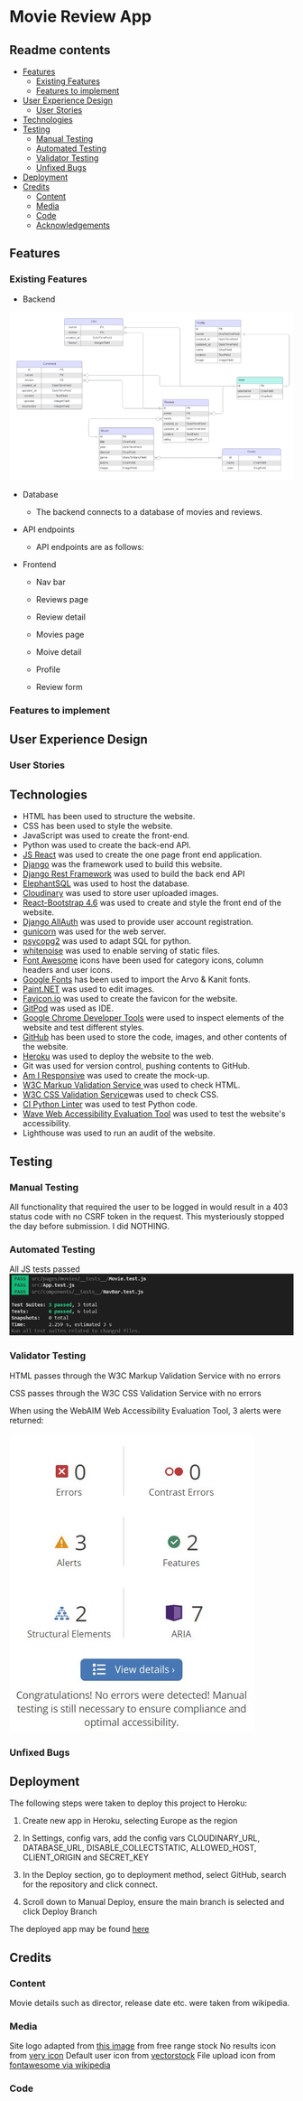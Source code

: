 # Movie Review App

## Readme contents

- [Features](#features)
  - [Existing Features](#existing-features)
  - [Features to implement](#features-to-implement)
- [User Experience Design](#user-experience-design)
  - [User Stories](#user-stories)
- [Technologies](#technologies)
- [Testing](#testing)
  - [Manual Testing](#manual-testing)
  - [Automated Testing](#automated-testing)
  - [Validator Testing](#validator-testing)
  - [Unfixed Bugs](#unfixed-bugs)
- [Deployment](#deployment)
- [Credits](#credits)
  - [Content](#content)
  - [Media](#media)
  - [Code](#code)
  - [Acknowledgements](#acknowledgements)

## Features


### Existing Features

- Backend

![Entity relationship diagram](/readme_assets/erd.png)

  - Database
    - The backend connects to a database of movies and reviews.

  - API endpoints
    - API endpoints are as follows:

- Frontend

  - Nav bar

  - Reviews page

  - Review detail

  - Movies page

  - Moive detail

  - Profile

  - Review form

### Features to implement

## User Experience Design

### User Stories

## Technologies

- HTML has been used to structure the website.
- CSS has been used to style the website.
- JavaScript was used to create the front-end.
- Python was used to create the back-end API.
- [JS React](https://react.dev/) was used to create the one page front end application.
- [Django](https://www.djangoproject.com/) was the framework used to build this website.
- [Django Rest Framework](https://www.django-rest-framework.org/) was used to build the back end API
- [ElephantSQL](https://customer.elephantsql.com/) was used to host the database.
- [Cloudinary](https://cloudinary.com/) was used to store user uploaded images.
- [React-Bootstrap 4.6](https://react-bootstrap-v4.netlify.app/) was used to create and style the front end of the website.
- [Django AllAuth](https://docs.allauth.org/en/latest/) was used to provide user account registration.
- [gunicorn](https://gunicorn.org/) was used for the web server.
- [psycopg2](https://pypi.org/project/psycopg2/) was used to adapt SQL for python.
- [whitenoise](https://whitenoise.readthedocs.io/en/stable/django.html) was used to enable serving of static files.
- [Font Awesome](https://fontawesome.com/) icons have been used for category icons, column headers and user icons.
- [Google Fonts](https://fonts.google.com/) has been used to import the Arvo & Kanit fonts.
- [Paint.NET](https://www.getpaint.net/) was used to edit images.
- [Favicon.io](https://favicon.io/favicon-converter/) was used to create the favicon for the website.
- [GitPod](https://gitpod.io/) was used as IDE.
- [Google Chrome Developer Tools](https://developer.chrome.com/docs/devtools/) were used to inspect elements of the website and test different styles.
- [GitHub](https://github.com/) has been used to store the code, images, and other contents of the website.
- [Heroku](https://dashboard.heroku.com/) was used to deploy the website to the web.
- Git was used for version control, pushing contents to GitHub.
- [Am I Responsive](https://ui.dev/amiresponsive?url=https://bb-pp5-movie-review-app-363d95a342e4.herokuapp.com/) was used to create the mock-up.
- [W3C Markup Validation Service ](https://validator.w3.org/nu/?doc=https%3A%2F%2Fbb-pp5-movie-review-app-363d95a342e4.herokuapp.com%2F)was used to check HTML.
- [W3C CSS Validation Service](https://jigsaw.w3.org/css-validator/validator?uri=https%3A%2F%2Fbb-pp5-movie-review-app-363d95a342e4.herokuapp.com%2F&profile=css3svg&usermedium=all&warning=1&vextwarning=&lang=en)was used to check CSS.
- [CI Python Linter](https://pep8ci.herokuapp.com/) was used to test Python code.
- [Wave Web Accessibility Evaluation Tool](https://wave.webaim.org/report#/https://bb-pp5-movie-review-app-363d95a342e4.herokuapp.com/) was used to test the website's accessibility.
- Lighthouse was used to run an audit of the website.

## Testing

### Manual Testing



All functionality that required the user to be logged in would result in a 403 status code with no CSRF token in the request. This mysteriously stopped the day before submission. I did NOTHING.

### Automated Testing

All JS tests passed
![automated tests](/readme_assets/tests.jpg)

### Validator Testing

HTML passes through the W3C Markup Validation Service with no errors

CSS passes through the W3C CSS Validation Service with no errors

When using the WebAIM Web Accessibility Evaluation Tool, 3 alerts were returned:

![WAVE tool results](/readme_assets/wave.jpg)


### Unfixed Bugs






## Deployment

The following steps were taken to deploy this project to Heroku:

1. Create new app in Heroku, selecting Europe as the region

2. In Settings, config vars, add the config vars CLOUDINARY_URL, DATABASE_URL, DISABLE_COLLECTSTATIC, ALLOWED_HOST, CLIENT_ORIGIN and SECRET_KEY

3. In the Deploy section, go to deployment method, select GitHub, search for the repository and click connect.

4. Scroll down to Manual Deploy, ensure the main branch is selected and click Deploy Branch



The deployed app may be found [here](https://bb-pp5-movie-review-app-363d95a342e4.herokuapp.com/)


## Credits

### Content

Movie details such as director, release date etc. were taken from wikipedia.

### Media

Site logo adapted from [this image](https://freerangestock.com/photos/119591/cinema-vector-icon.html) from free range stock
No results icon from [very icon](https://www.veryicon.com/icons/commerce-shopping/jkd_wap/no-result.html)
Default user icon from [vectorstock](https://www.vectorstock.com/royalty-free-vector/black-user-icon-vector-42797437)
File upload icon from [fontawesome via wikipedia](https://commons.wikimedia.org/wiki/File:Font_Awesome_5_solid_file-upload.svg)

### Code

